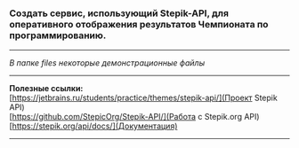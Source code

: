 ### Создать сервис, использующий Stepik-API, для оперативного отображения результатов Чемпионата по программированию.

---  

_В папке files некоторые демонстрационные файлы_  

---  

__Полезные ссылки:__  
[https://jetbrains.ru/students/practice/themes/stepik-api/](Проект Stepik API)  
[https://github.com/StepicOrg/Stepik-API/](Работа с Stepik.org API)  
[https://stepik.org/api/docs/](Документация)  

--- 
